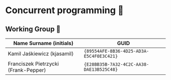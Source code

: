 # Concurrent programming :moyai:

## Working Group :moyai:

| Name Surname (initials)              | GUID                                     |
| ------------------------------------ | ---------------------------------------- |
| Kamil Jaśkiewicz (kjasamil)          | `{89554AFE-8B36-4D25-AD3A-E5C4F0E3C421}` |
| Franciszek Pietrzycki (Frank-Pepper) | `{E28BB35B-7A32-4C2C-AA38-DAE13B525C48}` |